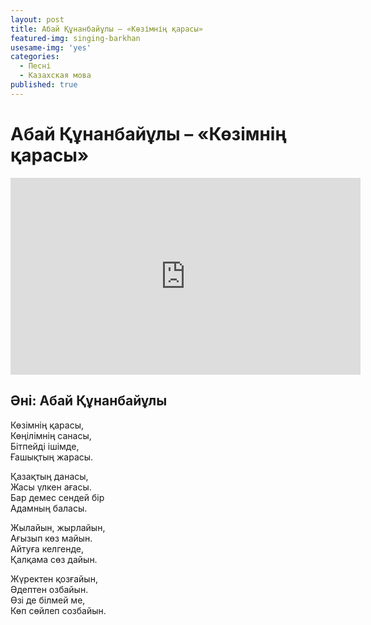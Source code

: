```yaml
---
layout: post
title: Абай Құнанбайұлы – «Көзімнің қарасы»
featured-img: singing-barkhan
usesame-img: 'yes'
categories:
  - Песні
  - Казахская мова
published: true
---
```


# Абай Құнанбайұлы – «Көзімнің қарасы»


<iframe width="560" height="315" src="https://www.youtube.com/embed/0s03bLCkMTw" frameborder="0" allow="accelerometer; autoplay; encrypted-media; gyroscope; picture-in-picture" allowfullscreen></iframe>

## Әні: Абай Құнанбайұлы

Көзімнің қарасы,<br>
Көңілімнің санасы, <br>
Бітпейді ішімде, <br>
Ғашықтың жарасы.<br>

Қазақтың данасы, <br>
Жасы үлкен ағасы. <br>
Бар демес сендей бір<br> 
Адамның баласы.<br>

Жылайын, жырлайын, <br>
Ағызып көз майын. <br>
Айтуға келгенде, <br>
Қалқама сөз дайын.<br>

Жүректен қозғайын, <br>
Әдептен озбайын. <br>
Өзі де білмей ме, <br>
Көп сөйлеп созбайын.<br>
